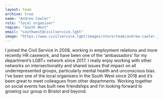 ```yaml
---
layout: team
archive: true
name: "Andrew Cowler"
role: "local organiser"
region: "South West"
email: "southwest@civilservice.lgbt"
image: "https://www.civilservice.lgbt/images/store/team/andrew-cowler.jpg"
---
```


I joined the Civil Service in 2008, working in employment relations and more recently HR casework, and have been one of the ‘ambassadors’ for my department’s LGBT+ network since 2017. I really enjoy working with other networks on intersectionality and shared issues that impact on all underrepresented groups, particularly mental health and unconscious bias. I’ve been one of the local organisers in the South West since 2018 and it’s been great to meet colleagues from other departments. Working together on social events has built new friendships and I’m looking forward to growing our group in Bristol and beyond.


